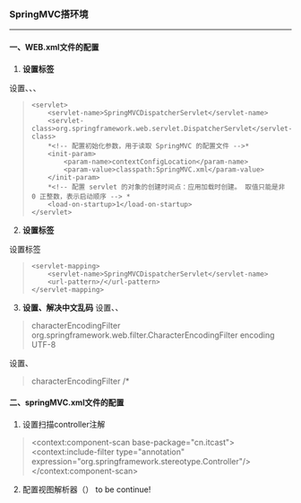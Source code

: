 ### SpringMVC搭环境
___
#### 一、WEB.xml文件的配置
1. **设置<servlet>标签**

设置<servlet-name>、<servlet-class>、<init-param>、<load-on-startup>
>     <servlet> 
>         <servlet-name>SpringMVCDispatcherServlet</servlet-name> 
>         <servlet-class>org.springframework.web.servlet.DispatcherServlet</servlet-class> 
>         *<!-- 配置初始化参数，用于读取 SpringMVC 的配置文件 -->* 
>         <init-param> 
>             <param-name>contextConfigLocation</param-name> 
>             <param-value>classpath:SpringMVC.xml</param-value>
>         </init-param> 
>         *<!-- 配置 servlet 的对象的创建时间点：应用加载时创建。 取值只能是非 0 正整数，表示启动顺序 --> *
>         <load-on-startup>1</load-on-startup>
>     </servlet> 
2. __设置<servlet-mapping>标签__

设置<servlet-name><url-pattern>标签
>     <servlet-mapping> 
>         <servlet-name>SpringMVCDispatcherServlet</servlet-name> 
>         <url-pattern>/</url-pattern>
>     </servlet-mapping>
3. **设置<filter>、<filter-mapping>解决中文乱码**
设置<filter-name>、<filter-class>、<init-param>
>	<filter>
>		<filter-name>characterEncodingFilter</filter-name>
>		<filter-class>org.springframework.web.filter.CharacterEncodingFilter</filter-class>
>		<init-param>
>			<param-name>encoding</param-name>
>			<param-value>UTF-8</param-value>
>		</init-param>
>	</filter>

设置<filter-name>、<url-pattern>
>	<filter-mapping>
>		<filter-name>characterEncodingFilter</filter-name>
>		<url-pattern>/*</url-pattern>
>	</filter-mapping>

#### 二、springMVC.xml文件的配置
1. 设置扫描controller注解
>	<context:component-scan base-package="cn.itcast">
>		<context:include-filter type="annotation"
>		expression="org.springframework.stereotype.Controller"/>
>	</context:component-scan>
2. 配置视图解析器（）
to be continue!
